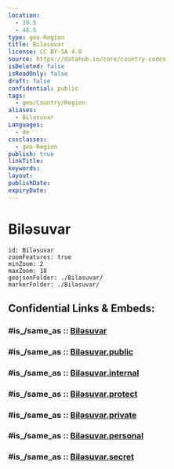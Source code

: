 ```yaml
---
location:
  - 39.5
  - 48.5
type: geo-Region
title: Biləsuvar
license: CC BY-SA 4.0
source: https://datahub.io/core/country-codes
isDeleted: false
isReadOnly: false
draft: false
confidential: public
tags:
  - geo/Country/Region
aliases:
  - Biləsuvar
Languages:
  - de
cssclasses:
  - geo-Region
publish: true
linkTitle:
keywords:
layout:
publishDate:
expiryDate:
---
```


# Biləsuvar

```leaflet
id: Biləsuvar
zoomFeatures: true 
minZoom: 2 
maxZoom: 18
geojsonFolder: ./Biləsuvar/
markerFolder: ./Biləsuvar/
```


## Confidential Links & Embeds: 

### #is_/same_as :: [Biləsuvar](/_Standards/Earth/Continent/Asia/Asia~North~West/Azerbaijan/Regions~Azerbaijan/Aran/counties~Aran/Biləsuvar.md) 

### #is_/same_as :: [Biləsuvar.public](/_public/Earth/Continent/Asia/Asia~North~West/Azerbaijan/Regions~Azerbaijan/Aran/counties~Aran/Biləsuvar.public.md) 

### #is_/same_as :: [Biləsuvar.internal](/_internal/Earth/Continent/Asia/Asia~North~West/Azerbaijan/Regions~Azerbaijan/Aran/counties~Aran/Biləsuvar.internal.md) 

### #is_/same_as :: [Biləsuvar.protect](/_protect/Earth/Continent/Asia/Asia~North~West/Azerbaijan/Regions~Azerbaijan/Aran/counties~Aran/Biləsuvar.protect.md) 

### #is_/same_as :: [Biləsuvar.private](/_private/Earth/Continent/Asia/Asia~North~West/Azerbaijan/Regions~Azerbaijan/Aran/counties~Aran/Biləsuvar.private.md) 

### #is_/same_as :: [Biləsuvar.personal](/_personal/Earth/Continent/Asia/Asia~North~West/Azerbaijan/Regions~Azerbaijan/Aran/counties~Aran/Biləsuvar.personal.md) 

### #is_/same_as :: [Biləsuvar.secret](/_secret/Earth/Continent/Asia/Asia~North~West/Azerbaijan/Regions~Azerbaijan/Aran/counties~Aran/Biləsuvar.secret.md)

